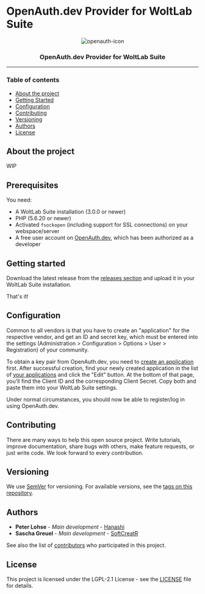 # OpenAuth.dev Provider for WoltLab Suite

<div align=center>

![openauth-icon](https://user-images.githubusercontent.com/81188/87192541-f9fbe600-c2f6-11ea-9c8c-aebe7813d154.png)


### OpenAuth.dev Provider for WoltLab Suite

</div>

---

### Table of contents

* [About the project](#about-the-project)
* [Getting Started](#getting-started)
* [Configuration](#configuration)
* [Contributing](#contributing)
* [Versioning](#versioning)
* [Authors](#authors)
* [License](#license)

## About the project

WIP

## Prerequisites

You need:

- A WoltLab Suite installation (3.0.0 or newer)
- PHP (5.6.20 or newer)
- Activated `fsockopen` (including support for SSL connections) on your webspace/server
- A free user account on [OpenAuth.dev](https://www.openauth.dev), which has been authorized as a developer

## Getting started

Download the latest release from the [releases section](https://github.com/openauth-dev/dev.openauth.wsc.login/releases) and upload it in your WoltLab Suite installation.

That's it!

## Configuration

Common to all vendors is that you have to create an "application" for the respective vendor, and get an ID and secret key, which must be entered into the settings (Administration > Configuration > Options > User > Registration) of your community.

To obtain a key pair from OpenAuth.dev, you need to [create an application](https://www.openauth.dev/developer/app-create/) first. After successful creation, find your newly created application in the list of [your applications](https://www.openauth.dev/developer/my-apps/) and click the "Edit" button. At the bottom of that page, you'll find the Client ID and the corresponding Client Secret. Copy both and paste them into your WoltLab Suite settings.

Under normal circumstances, you should now be able to register/log in using OpenAuth.dev.

## Contributing

There are many ways to help this open source project. Write tutorials, improve documentation, share bugs with others, make feature requests, or just write code. We look forward to every contribution.

## Versioning

We use [SemVer](http://semver.org/) for versioning. For available versions, see the [tags on this repository](https://github.com/openauth-dev/dev.openauth.wsc.login/tags).

## Authors

* **Peter Lohse** - *Main development* - [Hanashi](https://github.com/Hanashi)
* **Sascha Greuel** - *Main development* - [SoftCreatR](https://github.com/SoftCreatR)

See also the list of [contributors](https://github.com/openauth-dev/dev.openauth.wsc.login/graphs/contributors) who participated in this project.

## License

This project is licensed under the LGPL-2.1 License - see the [LICENSE](LICENSE) file for details.
